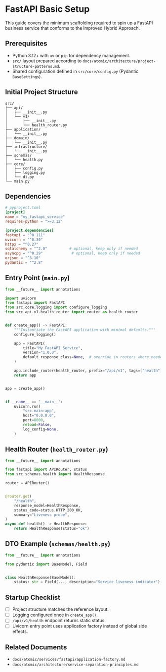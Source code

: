 # FastAPI Basic Setup

This guide covers the minimum scaffolding required to spin up a FastAPI business service that conforms to the Improved Hybrid Approach.

## Prerequisites

- Python 3.12+ with `uv` or `pip` for dependency management.
- `src/` layout prepared according to `docs/atomic/architecture/project-structure-patterns.md`.
- Shared configuration defined in `src/core/config.py` (Pydantic `BaseSettings`).

## Initial Project Structure

```
src/
├── api/
│   ├── __init__.py
│   └── v1/
│       ├── __init__.py
│       └── health_router.py
├── application/
│   └── __init__.py
├── domain/
│   └── __init__.py
├── infrastructure/
│   └── __init__.py
├── schemas/
│   └── health.py
├── core/
│   ├── config.py
│   ├── logging.py
│   └── di.py
└── main.py
```

## Dependencies

```toml
# pyproject.toml
[project]
name = "my_fastapi_service"
requires-python = ">=3.12"

[project.dependencies]
fastapi = "^0.111"
uvicorn = "^0.30"
httpx = "^0.27"
sqlalchemy = "^2.0"          # optional, keep only if needed
asyncpg = "^0.29"             # optional, keep only if needed
orjson = "^3.10"
pydantic = "^2.8"
```

## Entry Point (`main.py`)

```python
from __future__ import annotations

import uvicorn
from fastapi import FastAPI
from src.core.logging import configure_logging
from src.api.v1.health_router import router as health_router


def create_app() -> FastAPI:
    """Instantiate the FastAPI application with minimal defaults."""
    configure_logging()

    app = FastAPI(
        title="My FastAPI Service",
        version="1.0.0",
        default_response_class=None,  # override in routers where needed
    )

    app.include_router(health_router, prefix="/api/v1", tags=["health"])
    return app


app = create_app()


if __name__ == "__main__":
    uvicorn.run(
        "src.main:app",
        host="0.0.0.0",
        port=8000,
        reload=False,
        log_config=None,
    )
```

## Health Router (`health_router.py`)

```python
from __future__ import annotations

from fastapi import APIRouter, status
from src.schemas.health import HealthResponse

router = APIRouter()


@router.get(
    "/health",
    response_model=HealthResponse,
    status_code=status.HTTP_200_OK,
    summary="Liveness probe",
)
async def health() -> HealthResponse:
    return HealthResponse(status="ok")
```

## DTO Example (`schemas/health.py`)

```python
from __future__ import annotations

from pydantic import BaseModel, Field


class HealthResponse(BaseModel):
    status: str = Field(..., description="Service liveness indicator")
```

## Startup Checklist

- [ ] Project structure matches the reference layout.
- [ ] Logging configured once in `create_app()`.
- [ ] `/api/v1/health` endpoint returns static status.
- [ ] Uvicorn entry point uses application factory instead of global side effects.

## Related Documents

- `docs/atomic/services/fastapi/application-factory.md`
- `docs/atomic/architecture/service-separation-principles.md`
